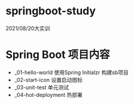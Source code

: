 # springboot-study
2021/08/20大实训

# Spring Boot 项目内容
- _01-hello-world  使用Spring Initialzr 构建sb项目
- _02-start-icon   设置启动图标
- _03-unit-test    单元测试
- _04-hot-deployment  热部署
